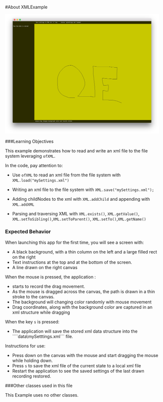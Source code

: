 #About XMLExample

![Screenshot of Example, stored as exampleName/screenshot.png (or .gif or .jpg)](xmlExample.png)


###Learning Objectives

This example demonstrates how to read and write an xml file to the file system leveraging ````ofXML````. 

In the code, pay attention to: 

* Use ````ofXML```` to read an xml file from the file system with ````XML.load("mySettings.xml")````
* Writing an xml file to the file system with
````XML.save("mySettings.xml");````

* Adding childNodes to the xml with ````XML.addChild```` and appending with ````XML.addXML````
* Parsing and traversing XML with ````XML.exists()````, ````XML.getValue()````, ````XML.setToSibling()````,````XML.setToParent()````, ````XML.setTo()````,````XML.getName()```` 


### Expected Behavior

When launching this app for the first time, you will see a screen with:

* A black background, with a thin column on the left and a large filled rect on the right
* Text instructions at the top and at the bottom of the screen. 
* A line drawn on the right canvas 

When the mouse is pressed, the application : 

* starts to record the drag movement. 
* As the mouse is dragged across the canvas, the path is drawn in a thin stroke to the canvas.
* The background will changing color randomly with mouse movement
*  Drag coordinates, along with the background color are captured in an xml structure while dragging

When the key ````s```` is pressed:

* The application will save the stored xml data structure into the ````data\mySetttings.xml``` file. 

Instructions for use:

* Press down on the canvas with the mouse and start dragging the mouse while holding down. 
* Press ````s```` to save the xml file of the current state to a local xml file
* Restart the application to see the saved settings of the last drawn recording restored. 


###Other classes used in this file

This Example uses no other classes.